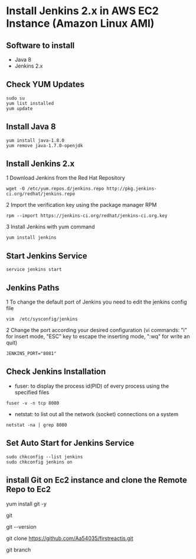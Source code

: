 # Install Jenkins 2.x in AWS EC2 Instance (Amazon Linux AMI)

## Software to install
* Java 8
* Jenkins 2.x

## Check YUM Updates
```
sudo su
yum list installed
yum update
```

## Install Java 8
```
yum install java-1.8.0
yum remove java-1.7.0-openjdk
```

## Install Jenkins 2.x
1 Download Jenkins from the Red Hat Repository
```
wget -O /etc/yum.repos.d/jenkins.repo http://pkg.jenkins-ci.org/redhat/jenkins.repo
```
2 Import the verification key using the package manager RPM
```
rpm --import https://jenkins-ci.org/redhat/jenkins-ci.org.key
```
3 Install Jenkins with yum command
```
yum install jenkins
```

## Start Jenkins Service
```
service jenkins start
```

## Jenkins Paths
1 To change the default port of Jenkins you need to edit the jenkins config file
```
vim  /etc/sysconfig/jenkins
```
2 Change the port according your desired configuration (vi commands: "i" for insert mode, "ESC" key to escape the inserting mode, ":wq" for write an quit) 
```
JENKINS_PORT="8081"
```

## Check Jenkins Installation
* fuser: to display the process id(PID) of every process using the specified files
```
fuser -v -n tcp 8080
```
* netstat: to list out all the network (socket) connections on a system
```
netstat -na | grep 8080
```

## Set Auto Start for Jenkins Service
```
sudo chkconfig --list jenkins
sudo chkconfig jenkins on
```
## install Git on Ec2 instance and clone the Remote Repo to Ec2 

yum install git -y

git

git --version

git clone https://github.com/Aa54035/firstreactjs.git

git branch

